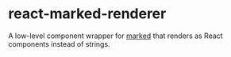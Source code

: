 # react-marked-renderer

A low-level component wrapper for [marked](https://github.com/markedjs/marked)
that renders as React components instead of strings.

